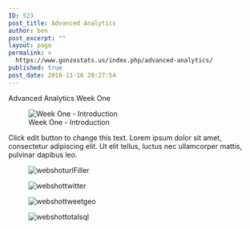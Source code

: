 ```yaml
---
ID: 523
post_title: Advanced Analytics
author: ben
post_excerpt: ""
layout: page
permalink: >
  https://www.gonzostats.us/index.php/advanced-analytics/
published: true
post_date: 2018-11-16 20:27:54
---
```

Advanced Analytics Week One
<figure><img src="http://www.gonzostats.us/wp-content/uploads/2018/11/week_one_video_one-300x168.png" alt="Week One - Introduction"><figcaption>Week One - Introduction</figcaption></figure>
Click edit button to change this text. Lorem ipsum dolor sit amet, consectetur adipiscing elit. Ut elit tellus, luctus nec ullamcorper mattis, pulvinar dapibus leo.
<figure><img src="http://www.gonzostats.us/wp-content/uploads/2018/11/webshoturlFiller-300x225.png" alt="webshoturlFiller"></figure>
<figure><img src="http://www.gonzostats.us/wp-content/uploads/2018/11/webshottwitter-300x225.png" alt="webshottwitter"></figure>
<figure><img src="http://www.gonzostats.us/wp-content/uploads/2018/11/webshottweetgeo-300x225.png" alt="webshottweetgeo"></figure>
<figure><img src="http://www.gonzostats.us/wp-content/uploads/2018/11/webshottotalsql-287x300.png" alt="webshottotalsql"></figure>